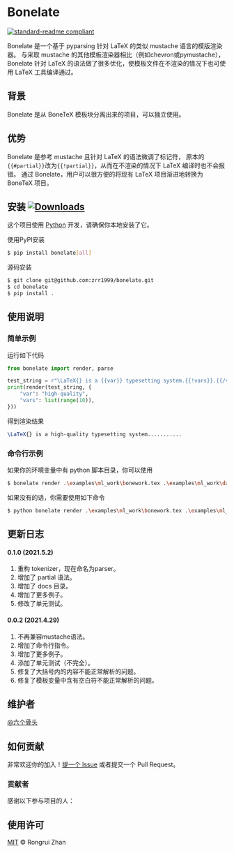 # Bonelate

[![standard-readme compliant](https://img.shields.io/badge/readme%20style-standard-brightgreen.svg?style=flat-square)](https://github.com/RichardLitt/standard-readme)

Bonelate 是一个基于 pyparsing 针对 LaTeX 的类似 mustache 语言的模版渲染器。
与采取 mustache 的其他模板渲染器相比（例如chevron或pymustache），
Bonelate 针对 LaTeX 的语法做了很多优化，使模板文件在不渲染的情况下也可使用 LaTeX 工具编译通过。

## 背景

Bonelate 是从 BoneTeX 模板块分离出来的项目，可以独立使用。

## 优势

Bonelate 是参考 mustache 且针对 LaTeX 的语法微调了标记符，
原本的`{{#partial}}`改为`{{!partial}}`，从而在不渲染的情况下 LaTeX 编译时也不会报错。
通过 Bonelate，用户可以很方便的将现有 LaTeX 项目渐进地转换为 BoneTeX 项目。

## 安装 [![Downloads](https://pepy.tech/badge/bonelate)](https://pepy.tech/project/bonelate)

这个项目使用 [Python](https://www.python.org/downloads/) 开发，请确保你本地安装了它。

使用PyPI安装

```sh
$ pip install bonelate[all]
```

源码安装

```sh
$ git clone git@github.com:zrr1999/bonelate.git
$ cd bonelate
$ pip install .
```

## 使用说明

### 简单示例

运行如下代码
```python
from bonelate import render, parse

test_string = r"\LaTeX{} is a {{var}} typesetting system.{{!vars}}.{{/vars}}"
print(render(test_string, {
    "var": "high-quality",
    "vars": list(range(10)),
}))
```

得到渲染结果
```tex
\LaTeX{} is a high-quality typesetting system...........
```


### 命令行示例

如果你的环境变量中有 python 脚本目录，你可以使用

```sh
$ bonelate render .\examples\ml_work\bonework.tex .\examples\ml_work\data.json
```

如果没有的话，你需要使用如下命令

```sh
$ python bonelate render .\examples\ml_work\bonework.tex .\examples\ml_work\data.json
```



## 更新日志
#### 0.1.0 (2021.5.2)
1. 重构 tokenizer，现在命名为parser。
2. 增加了 partial 语法。
3. 增加了 docs 目录。
4. 增加了更多例子。
5. 修改了单元测试。

#### 0.0.2 (2021.4.29)
1. 不再兼容mustache语法。
2. 增加了命令行指令。
3. 增加了更多例子。
4. 添加了单元测试（不完全）。
5. 修复了大括号内的内容不能正常解析的问题。
6. 修复了模板变量中含有空白符不能正常解析的问题。


## 维护者

[@六个骨头](https://gitee.com/zrr1999)

## 如何贡献

非常欢迎你的加入！[提一个 Issue](https://github.com/zrr1999/bonelate/issues/new) 或者提交一个 Pull Request。

### 贡献者

感谢以下参与项目的人：

## 使用许可
[MIT](LICENSE) © Rongrui Zhan